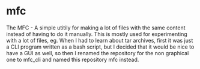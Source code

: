 # mfc
The MFC - A simple utitily for making a lot of files with the same content instead of having to do it manually. This is mostly used for experimenting with a lot of files, eg. When I had to learn about tar archives, first it was just a CLI program written as a bash script, but I decided that it would be nice to have a GUI as well, so then I renamed the repository for the non graphical one to mfc_cli and named this repository mfc instead.
